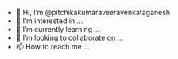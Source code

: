 - 👋 Hi, I’m @pitchikakumaraveeravenkataganesh
- 👀 I’m interested in ...
- 🌱 I’m currently learning ...
- 💞️ I’m looking to collaborate on ...
- 📫 How to reach me ...

<!---
pitchikakumaraveeravenkataganesh/pitchikakumaraveeravenkataganesh is a ✨ special ✨ repository because its `README.md` (this file) appears on your GitHub profile.
You can click the Preview link to take a look at your changes.
--->
